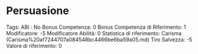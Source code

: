 # Persuasione

Tags: ABI
: No
Bonus Competenza: 0
Bonus Competenza di Riferimento: 1
Modificatore: -5
Modificatore  Abilità: 0
Statistica di riferimento: Carisma (Carisma%20af7244707a084548bc4466be6ba59a05.md)
Tiro Salvezza: -5
Valore di riferimento: 0